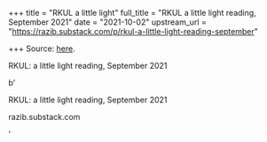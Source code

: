 +++
title = "RKUL a little light"
full_title = "RKUL a little light reading, September 2021"
date = "2021-10-02"
upstream_url = "https://razib.substack.com/p/rkul-a-little-light-reading-september"

+++
Source: [here](https://razib.substack.com/p/rkul-a-little-light-reading-september).

RKUL: a little light reading, September 2021

b'

RKUL: a little light reading, September 2021

razib.substack.com

'
